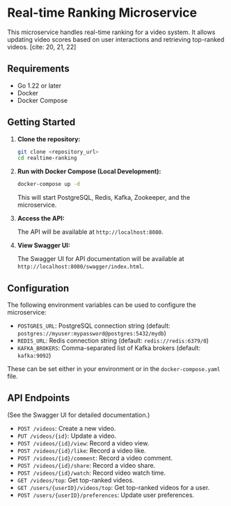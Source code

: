 #   Real-time Ranking Microservice

This microservice handles real-time ranking for a video system. It allows updating video scores based on user interactions and retrieving top-ranked videos. [cite: 20, 21, 22]

##   Requirements

-   Go 1.22 or later
-   Docker
-   Docker Compose

##   Getting Started

1.  **Clone the repository:**

    ```bash
    git clone <repository_url>
    cd realtime-ranking
    ```

2.  **Run with Docker Compose (Local Development):**

    ```bash
    docker-compose up -d
    ```

    This will start PostgreSQL, Redis, Kafka, Zookeeper, and the microservice.

3.  **Access the API:**

    The API will be available at `http://localhost:8080`.

4.  **View Swagger UI:**

    The Swagger UI for API documentation will be available at `http://localhost:8080/swagger/index.html`.

##   Configuration

The following environment variables can be used to configure the microservice:

-   `POSTGRES_URL`: PostgreSQL connection string (default: `postgres://myuser:mypassword@postgres:5432/mydb`)
-   `REDIS_URL`: Redis connection string (default: `redis://redis:6379/0`)
-   `KAFKA_BROKERS`: Comma-separated list of Kafka brokers (default: `kafka:9092`)

These can be set either in your environment or in the `docker-compose.yaml` file.

##   API Endpoints

(See the Swagger UI for detailed documentation.)

- `POST /videos`: Create a new video.
- `PUT /videos/{id}`: Update a video.
- `POST /videos/{id}/view`: Record a video view.
- `POST /videos/{id}/like`: Record a video like.
- `POST /videos/{id}/comment`: Record a video comment.
- `POST /videos/{id}/share`: Record a video share.
- `POST /videos/{id}/watch`: Record video watch time.
- `GET /videos/top`: Get top-ranked videos.
- `GET /users/{userID}/videos/top`: Get top-ranked videos for a user.
- `POST /users/{userID}/preferences`: Update user preferences.

